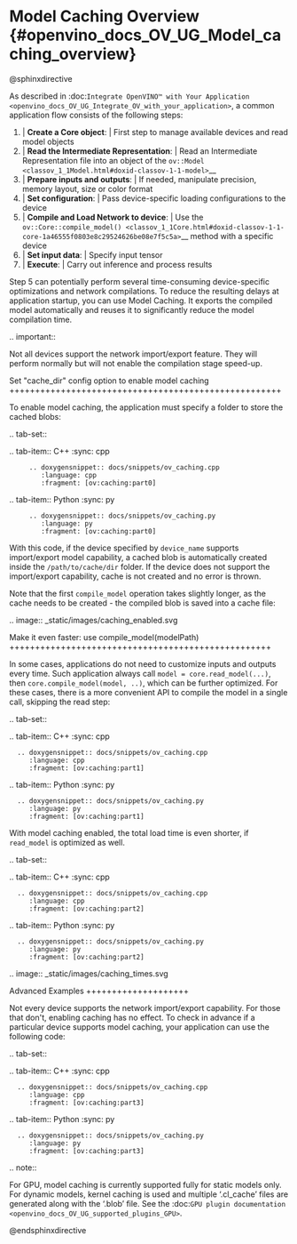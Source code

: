 # Model Caching Overview {#openvino_docs_OV_UG_Model_caching_overview}

@sphinxdirective
 
As described in :doc:`Integrate OpenVINO™ with Your Application <openvino_docs_OV_UG_Integrate_OV_with_your_application>`, 
a common application flow consists of the following steps:

1. | **Create a Core object**: 
   |   First step to manage available devices and read model objects
2. | **Read the Intermediate Representation**: 
   |   Read an Intermediate Representation file into an object of the `ov::Model <classov_1_1Model.html#doxid-classov-1-1-model>`__
3. | **Prepare inputs and outputs**: 
   |   If needed, manipulate precision, memory layout, size or color format
4. | **Set configuration**: 
   |   Pass device-specific loading configurations to the device
5. | **Compile and Load Network to device**: 
   |   Use the `ov::Core::compile_model() <classov_1_1Core.html#doxid-classov-1-1-core-1a46555f0803e8c29524626be08e7f5c5a>`__ method with a specific device
6. | **Set input data**: 
   |   Specify input tensor
7. | **Execute**: 
   |   Carry out inference and process results

Step 5 can potentially perform several time-consuming device-specific optimizations and network compilations. 
To reduce the resulting delays at application startup, you can use Model Caching. It exports the compiled model 
automatically and reuses it to significantly reduce the model compilation time.

.. important:: 

   Not all devices support the network import/export feature. They will perform normally but will not
   enable the compilation stage speed-up.


Set "cache_dir" config option to enable model caching
+++++++++++++++++++++++++++++++++++++++++++++++++++++

To enable model caching, the application must specify a folder to store the cached blobs:

.. tab-set::

   .. tab-item:: C++
      :sync: cpp

         .. doxygensnippet:: docs/snippets/ov_caching.cpp
            :language: cpp
            :fragment: [ov:caching:part0]
   
   .. tab-item:: Python
      :sync: py

         .. doxygensnippet:: docs/snippets/ov_caching.py
            :language: py
            :fragment: [ov:caching:part0]


With this code, if the device specified by ``device_name`` supports import/export model capability, 
a cached blob is automatically created inside the ``/path/to/cache/dir`` folder.
If the device does not support the import/export capability, cache is not created and no error is thrown.

Note that the first ``compile_model`` operation takes slightly longer, as the cache needs to be created - 
the compiled blob is saved into a cache file:

.. image:: _static/images/caching_enabled.svg


Make it even faster: use compile_model(modelPath)
+++++++++++++++++++++++++++++++++++++++++++++++++++

In some cases, applications do not need to customize inputs and outputs every time. Such application always
call ``model = core.read_model(...)``, then ``core.compile_model(model, ..)``, which can be further optimized.
For these cases, there is a more convenient API to compile the model in a single call, skipping the read step:

.. tab-set::

   .. tab-item:: C++
      :sync: cpp

      .. doxygensnippet:: docs/snippets/ov_caching.cpp
         :language: cpp
         :fragment: [ov:caching:part1]

   .. tab-item:: Python
      :sync: py

      .. doxygensnippet:: docs/snippets/ov_caching.py
         :language: py
         :fragment: [ov:caching:part1]


With model caching enabled, the total load time is even shorter, if ``read_model`` is optimized as well.

.. tab-set::

   .. tab-item:: C++
      :sync: cpp

      .. doxygensnippet:: docs/snippets/ov_caching.cpp
         :language: cpp
         :fragment: [ov:caching:part2]

   .. tab-item:: Python
      :sync: py

      .. doxygensnippet:: docs/snippets/ov_caching.py
         :language: py
         :fragment: [ov:caching:part2]


.. image:: _static/images/caching_times.svg

Advanced Examples
++++++++++++++++++++

Not every device supports the network import/export capability. For those that don't, enabling caching has no effect.
To check in advance if a particular device supports model caching, your application can use the following code:

.. tab-set::

   .. tab-item:: C++
      :sync: cpp

      .. doxygensnippet:: docs/snippets/ov_caching.cpp
         :language: cpp
         :fragment: [ov:caching:part3]

   .. tab-item:: Python
      :sync: py

      .. doxygensnippet:: docs/snippets/ov_caching.py
         :language: py
         :fragment: [ov:caching:part3]


.. note::

   For GPU, model caching is currently supported fully for static models only. For dynamic models,
   kernel caching is used and multiple ‘.cl_cache’ files are generated along with the ‘.blob’ file.
   See the :doc:`GPU plugin documentation <openvino_docs_OV_UG_supported_plugins_GPU>`. 

@endsphinxdirective
